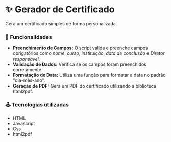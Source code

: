 
# ✨ Gerador de Certificado

Gera um certificado simples de forma personalizada.

### 🚀 Funcionalidades

- **Preenchimento de Campos:** O script valida e preenche campos obrigatórios como *nome*, *curso*, *instituição*, *data de conclusão* e *Diretor responsável*.
- **Validação de Dados:** Verifica se os campos foram preenchidos corretamente.
- **Formatação de Data:** Utiliza uma função para formatar a data no padrão "dia-mês-ano".
- **Geração de PDF:** Gera um PDF do certificado utilizando a biblioteca html2pdf.

###  🕹️ Tecnologias utilizadas
- HTML
- Javascript 
- Css 
- html2pdf







